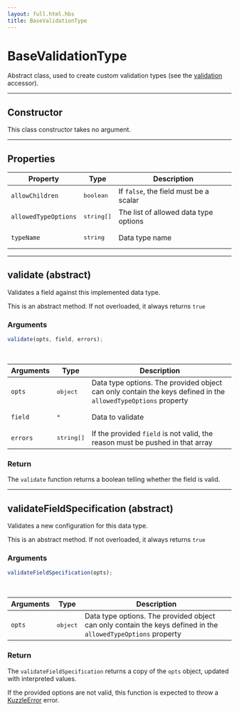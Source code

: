 ```yaml
---
layout: full.html.hbs
title: BaseValidationType
---
```


# BaseValidationType

<SinceBadge version="1.0.0" />

Abstract class, used to create custom validation types (see the [validation](/core/1/plugins/accessors/validation) accessor).

---

## Constructor

This class constructor takes no argument.

---

## Properties

| Property             | Type                | Description                            |
| -------------------- | ------------------- | -------------------------------------- |
| `allowChildren`      | <pre>boolean</pre>  | If `false`, the field must be a scalar |
| `allowedTypeOptions` | <pre>string[]</pre> | The list of allowed data type options  |
| `typeName`           | <pre>string</pre>   | Data type name                         |

---

## validate (abstract)

Validates a field against this implemented data type.

This is an abstract method. If not overloaded, it always returns `true`

### Arguments

```js
validate(opts, field, errors);
```

<br/>

| Arguments | Type                | Description                                                                                                   |
| --------- | ------------------- | ------------------------------------------------------------------------------------------------------------- |
| `opts`    | <pre>object</pre>   | Data type options. The provided object can only contain the keys defined in the `allowedTypeOptions` property |
| `field`   | <pre>\*</pre>       | Data to validate                                                                                              |
| `errors`  | <pre>string[]</pre> | If the provided `field` is not valid, the reason must be pushed in that array                                 |

### Return

The `validate` function returns a boolean telling whether the field is valid.

---

## validateFieldSpecification (abstract)

Validates a new configuration for this data type.

This is an abstract method. If not overloaded, it always returns `true`

### Arguments

```js
validateFieldSpecification(opts);
```

<br/>

| Arguments | Type              | Description                                                                                                   |
| --------- | ----------------- | ------------------------------------------------------------------------------------------------------------- |
| `opts`    | <pre>object</pre> | Data type options. The provided object can only contain the keys defined in the `allowedTypeOptions` property |

### Return

The `validateFieldSpecification` returns a copy of the `opts` object, updated with interpreted values.

If the provided options are not valid, this function is expected to throw a [KuzzleError](/core/1/plugins/errors) error.

